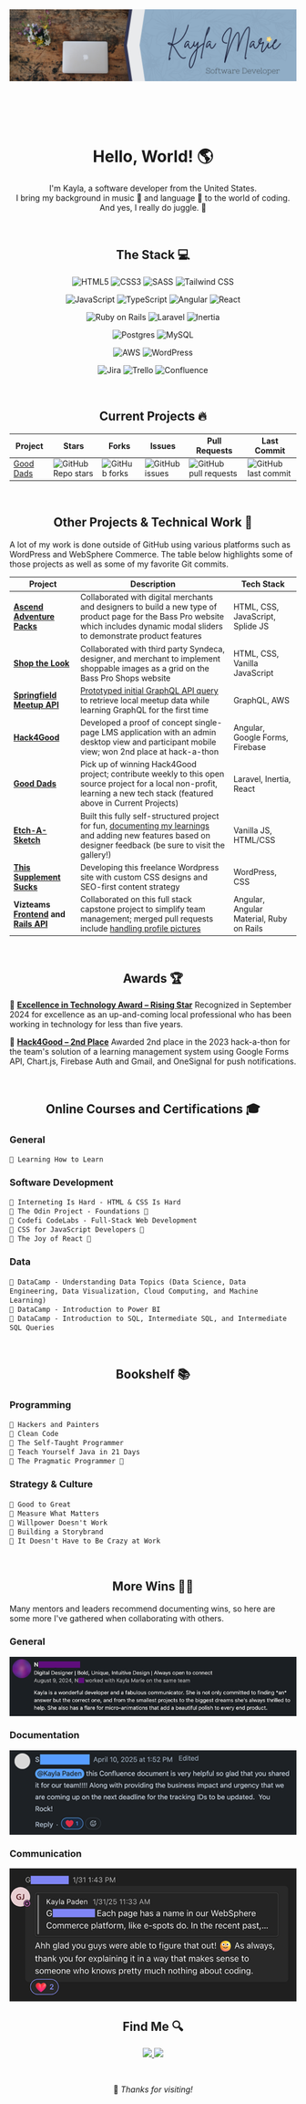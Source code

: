 <header>
    <img src="./banner.png" align="center" alt="Profile banner for Kayla Marie, Software Developer">
</header>

<br>

<h1 align="center">Hello, World! 🌎</h1>
    <p align="center">
        I'm Kayla, a software developer from the United States.<br>
        I bring my background in music 🎹 and language 💬 to the world of coding.<br>
        And yes, I really do juggle. 🤹
    </p>

<br>

<h2 align="center">The Stack 💻</h2>

<div align="center">

![HTML5](https://img.shields.io/badge/html5-%23E34F26.svg?style=for-the-badge&logo=html5&logoColor=white) ![CSS3](https://img.shields.io/badge/css3-%231572B6.svg?style=for-the-badge&logo=css3&logoColor=white) ![SASS](https://img.shields.io/badge/Sass-CC6699?style=for-the-badge&logo=sass&logoColor=white) ![Tailwind CSS](https://img.shields.io/badge/Tailwind_CSS-38B2AC?style=for-the-badge&logo=tailwind-css&logoColor=white)

![JavaScript](https://img.shields.io/badge/JavaScript-F7DF1E?style=for-the-badge&logo=javascript&logoColor=black) ![TypeScript](https://shields.io/badge/TypeScript-3178C6?logo=TypeScript&logoColor=FFF&style=for-the-badge) ![Angular](https://img.shields.io/badge/Angular-DD0031?style=for-the-badge&logo=angular&logoColor=white) ![React](https://img.shields.io/badge/React-20232A?style=for-the-badge&logo=react&logoColor=61DAFB)

![Ruby on Rails](https://img.shields.io/badge/Ruby_on_Rails-CC0000?style=for-the-badge&logo=ruby-on-rails&logoColor=white) ![Laravel](https://img.shields.io/badge/Laravel-FF2D20?style=for-the-badge&logo=laravel&logoColor=white) ![Inertia](https://img.shields.io/badge/Inertia-9455EA?style=for-the-badge&logo=inertia&logoColor=white)

![Postgres](https://img.shields.io/badge/PostgreSQL-316192?style=for-the-badge&logo=postgresql&logoColor=white) ![MySQL](https://img.shields.io/badge/MySQL-005C84?style=for-the-badge&logo=mysql&logoColor=white)

![AWS](https://img.shields.io/badge/Amazon_AWS-FF9900?style=for-the-badge&logo=amazonaws&logoColor=white) ![WordPress](https://img.shields.io/badge/Wordpress-21759B?style=for-the-badge&logo=wordpress&logoColor=white)

![Jira](https://img.shields.io/badge/jira-%230A0FFF.svg?style=for-the-badge&logo=jira&logoColor=white) ![Trello](https://img.shields.io/badge/Trello-%23026AA7.svg?style=for-the-badge&logo=Trello&logoColor=white) ![Confluence](https://img.shields.io/badge/Confluence-0052CC?style=for-the-badge&logo=confluence&logoColor=white)

</div>

<br>

<h2 align="center"> Current Projects 🔥</h2>
<div align="center">
    <table align="center">
        <thead>
            <tr>
                <th>Project</th>
                <th>Stars</th>
                <th>Forks</th>
                <th>Issues</th>
                <th>Pull Requests</th>
                <th>Last Commit</th>
            </tr>
        </thead>
        <tbody>
            <tr>
                <td>
                    <a href="https://github.com/Open-SGF/gooddads">Good Dads</a>
                </td>
                <td>
                    <img alt="GitHub Repo stars" src="https://img.shields.io/github/stars/Open-SGF/gooddads?style=flat-square">
                </td>
                <td>
                    <img alt="GitHub forks" src="https://img.shields.io/github/forks/Open-SGF/gooddads?style=flat-square">
                </td>
                <td>
                    <img alt="GitHub issues" src="https://img.shields.io/github/issues/Open-SGF/gooddads?style=flat-square">
                </td>
                <td>
                    <img alt="GitHub pull requests" src="https://img.shields.io/github/issues-pr/Open-SGF/gooddads?style=flat-square">
                </td>
                <td>
                    <img alt="GitHub last commit" src="https://img.shields.io/github/last-commit/Open-SGF/gooddads?style=flat-square">
                </td>
            </tr>
        </tbody>
    </table>
</div>

<br>

<h2 align="center"> Other Projects & Technical Work 🚀</h2>
A lot of my work is done outside of GitHub using various platforms such as WordPress and WebSphere Commerce.  The table below highlights some of those projects as well as some of my favorite Git commits.
<br>

| Project | Description | Tech Stack |
|--------|-------------|------------|
| **[Ascend Adventure Packs](https://www.basspro.com/b/ascend-adventure-packs)** | Collaborated with digital merchants and designers to build a new type of product page for the Bass Pro website which includes dynamic modal sliders to demonstrate product features | HTML, CSS, JavaScript, Splide JS |
| **[Shop the Look](https://www.basspro.com/b/shop-the-look)** | Collaborated with third party Syndeca, designer, and merchant to implement shoppable images as a grid on the Bass Pro Shops website | HTML, CSS, Vanilla JavaScript |
| **[Springfield Meetup API](https://github.com/Open-SGF/sgf-meetup-api)** | [Prototyped initial GraphQL API query](https://github.com/Open-SGF/sgf-meetup-api/pull/7/files) to retrieve local meetup data while learning GraphQL for the first time | GraphQL, AWS |
| **[Hack4Good](https://github.com/ZackBradshaw/GoodDads)** | Developed a proof of concept single-page LMS application with an admin desktop view and participant mobile view; won 2nd place at hack-a-thon | Angular, Google Forms, Firebase |
| **[Good Dads](https://github.com/Open-SGF/gooddads)** | Pick up of winning Hack4Good project; contribute weekly to this open source project for a local non-profit, learning a new tech stack (featured above in Current Projects) | Laravel, Inertia, React |
| **[Etch-A-Sketch](https://jugglingdev.github.io/etch-a-sketch/)** | Built this fully self-structured project for fun, [documenting my learnings](https://github.com/jugglingdev/etch-a-sketch) and adding new features based on designer feedback (be sure to visit the gallery!) | Vanilla JS, HTML/CSS |
| **[This Supplement Sucks](https://thissupplementsucks.com/)** | Developing this freelance Wordpress site with custom CSS designs and SEO-first content strategy | WordPress, CSS |
| **Vizteams [Frontend](https://github.com/codelabs-springfield-vizient-group-2024/vizteams-fe) and [Rails API](https://github.com/codelabs-springfield-vizient-group-2024/vizteams-api)** | Collaborated on this full stack capstone project to simplify team management; merged pull requests include [handling profile pictures](https://github.com/codelabs-springfield-vizient-group-2024/vizteams-api/pull/13) | Angular, Angular Material, Ruby on Rails |

<br>

<h2 align="center"> Awards 🏆</h2>

🔗 **[Excellence in Technology Award – Rising Star](https://sgftechcouncil.com/news/excellence-in-technology-award-winners-2024)**
Recognized in September 2024 for excellence as an up-and-coming local professional who has been working in technology for less than five years.

🔗 **[Hack4Good – 2nd Place](https://github.com/ZackBradshaw/GoodDads)**
Awarded 2nd place in the 2023 hack-a-thon for the team's solution of a learning management system using Google Forms API, Chart.js, Firebase Auth and Gmail, and OneSignal for push notifications.

<br>


<h2 align="center">Online Courses and Certifications 🎓</h2>

<h3>General</h3>

    🌼 Learning How to Learn

<h3>Software Development</h3>

    🌼 Interneting Is Hard - HTML & CSS Is Hard
    🔸 The Odin Project - Foundations 🏫
    🌼 Codefi CodeLabs - Full-Stack Web Development
    🔸 CSS for JavaScript Developers 🏫
    🔸 The Joy of React 🏫

<h3>Data</h3>

    🌼 DataCamp - Understanding Data Topics (Data Science, Data Engineering, Data Visualization, Cloud Computing, and Machine Learning)
    🌼 DataCamp - Introduction to Power BI
    🌼 DataCamp - Introduction to SQL, Intermediate SQL, and Intermediate SQL Queries

<br>

<h2 align="center"> Bookshelf 📚</h2>

<h3>Programming</h3>

    🌼 Hackers and Painters
    🌼 Clean Code
    🌼 The Self-Taught Programmer
    🌼 Teach Yourself Java in 21 Days
    🔸 The Pragmatic Programmer 📖

<h3>Strategy & Culture</h3>

    🌼 Good to Great
    🌼 Measure What Matters
    🌼 Willpower Doesn't Work
    🌼 Building a Storybrand
    🌼 It Doesn't Have to Be Crazy at Work

<br>

<h2 align="center"> More Wins 💪🏻</h2>

Many mentors and leaders recommend documenting wins, so here are some more I've gathered when collaborating with others.

<h3>General</h3>
<img src="./linkedin-review.png" align="center" alt="Kayla is a wonderful developer and a fabulous communicator.  She is not only committed to finding *an* answer but the correct one, and from the smallest projects to the biggest dreams she's always thrilled to help.  She also has a flare for micro-animations that add a beautiful polish to every end product.">

<h3>Documentation</h3>
<img src="./cross-team-collaboration-documentation.png" align="center" alt="Kayla Paden, this Confluence document is very helpful so glad that you shared it for our team!!!!! Along with providing the business impact and urgency that we are coming up on the next deadline for the tracking IDs to be updated. You Rock!">

<h3>Communication</h3>
<img src="./cross-team-communication-non-technical-audience.png" align="center" alt="Kayla Paden, this Confluence document is very helpful so glad that you shared it for our team!!!!! Along with providing the business impact and urgency that we are coming up on the next deadline for the tracking IDs to be updated. You Rock!">

<br>

<footer>
    <h2 align="center"> Find Me 🔍</h2>
    <p align="center">
        <a href="https://github.com/jugglingdev" target="_blank">
            <img src="https://img.shields.io/badge/github-%23121011.svg?style=for-the-badge&logo=github&logoColor=white">
        </a>
        <a href="https://www.linkedin.com/in/kayla-marie-paden" target="_blank">
            <img src="https://img.shields.io/badge/linkedin-%230077B5.svg?style=for-the-badge&logo=linkedin&logoColor=white">
        </a>
    </p>

<br>
    <p align="center">👋 <em>Thanks for visiting!</em></p>
</footer>
